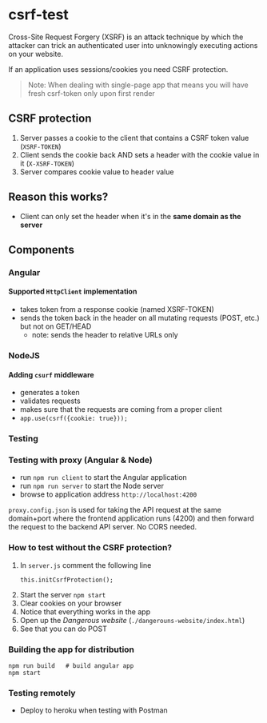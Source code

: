 # csrf-test

Cross-Site Request Forgery (XSRF) is an attack technique by which the attacker can trick an authenticated user into unknowingly executing actions on your website.

If an application uses sessions/cookies you need CSRF protection.

> Note: When dealing with single-page app that means you will have fresh csrf-token only upon first render


## CSRF protection
1. Server passes a cookie to the client that contains a CSRF token value (`XSRF-TOKEN`)
1. Client sends the cookie back AND sets a header with the cookie value in it (`X-XSRF-TOKEN`)
1. Server compares cookie value to header value

## Reason this works?
* Client can only set the header when it's in the **same domain as the server**

## Components

### Angular

#### Supported `HttpClient` implementation
* takes token from a response cookie (named XSRF-TOKEN)
* sends the token back in the header on all mutating requests (POST, etc.) but not on GET/HEAD
  * note: sends the header to relative URLs only

### NodeJS

#### Adding `csurf` middleware
  * generates a token
  * validates requests
  * makes sure that the requests are coming from a proper client
  * `app.use(csrf({cookie: true}));`

### Testing

### Testing with proxy (Angular & Node)

* run `npm run client` to start the Angular application
* run `npm run server` to start the Node server
* browse to application address `http://localhost:4200`

`proxy.config.json` is used for taking the API request at the same domain+port where the frontend application runs (4200) and then forward the request to the backend API server. No CORS needed.

### How to test without the CSRF protection?

1. In `server.js` comment the following line
    ```
    this.initCsrfProtection();
    ```
1. Start the server `npm start`
1. Clear cookies on your browser
1. Notice that everything works in the app
1. Open up the _Dangerous website_ (`./dangerouns-website/index.html`)
1. See that you can do POST

### Building the app for distribution

```
npm run build   # build angular app
npm start
```

### Testing remotely

* Deploy to heroku when testing with Postman

